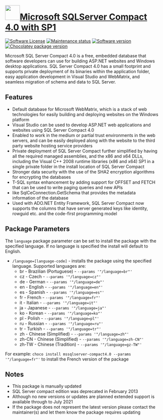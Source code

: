 # [<img src="https://cdn.jsdelivr.net/gh/dgalbraith/chocolatey-packages@ad774ac1b3b8812daa6ce89e0dbeab2ecf91dbf1/icons/mssqlserver.png" width="48" height="48" />Microsoft SQLServer Compact 4.0 with SP1](https://chocolatey.org/packages/mssqlserver-compact4.0)

[![Software License](https://img.shields.io/badge/license-proprietary-lightgrey)](https://www.microsoft.com/download/details.aspx?id=30709)
[![Maintenance status](https://img.shields.io/badge/maintained%3F-yes-green.svg)](https://gitHub.com/dgalbraith/chocolatey-packages/graphs/commit-activity)
[![Software version](https://img.shields.io/badge/Source-v4.0.8876.1-blue.svg)](https://www.microsoft.com/download/details.aspx?id=30709)
[![Chocolatey package version](https://img.shields.io/chocolatey/v/mssqlserver-compact4.0?label=Chocolatey)](https://chocolatey.org/packages/mssqlserver-compact4.0)

Microsoft SQL Server Compact 4.0 is a free, embedded database that software developers can use for building ASP.NET
websites and Windows desktop applications. SQL Server Compact 4.0 has a small footprint and supports private
deployment of its binaries within the application folder, easy application development in Visual Studio and
WebMatrix, and seamless migration of schema and data to SQL Server.

## Features

* Default database for Microsoft WebMatrix, which is a stack of web technologies for easily building and deploying
  websites on the Windows platform
* Visual Studio can be used to develop ASP.NET web applications and websites using SQL Server Compact 4.0
* Enabled to work in the medium or partial trust environments in the web servers, and can be easily deployed along with
  the website to the third party website hosting service providers
* Private deployment of SQL Server Compact further simplified by having all the required managed assemblies, and the
  x86 and x64 DLLs, including the Visual C++ 2008 runtime libraries (x86 and x64) SP1 in a single private folder in the
  install location of SQL Server Compact
* Stronger data security with the use of the SHA2 encryption algorithms for encrypting the databases
* T-SQL syntax enhancement by adding support for OFFSET and FETCH that can be used to write paging queries and new APIs
* like SqlCeConnection.GetSchema that provides the metadata information of the database
* Used with ADO.NET Entity Framework, SQL Server Compact now supports the columns that have server generated keys like
  identity, rowguid etc. and the code-first programming model

## Package Parameters

The `language` package parameter can be set to install the package with the specified language.  If no language is
specified the install will default to English.

* `/language=[language-code]` - installs the package using the specified language.  Supported languages are:
  * br - Brazilian (Portuguese) - `--params '"/language=br"'`
  * cz - Czech - `--params '"/language=cz"'`
  * de - German - `--params '"/language=de"'`
  * en - English - `--params '"/language=en"'`
  * es - Spanish - `--params '"/language=es"'`
  * fr - French - `--params '"/language=fr"'`
  * it - Italian - `--params '"/language=it"'`
  * ja - Japanese - `--params '"/language=ja"'`
  * ko - Korean - `--params '"/language=ko"'`
  * pl - Polish - `--params '"/language=pl"'`
  * ru - Russian - `--params '"/language=ru"'`
  * tr - Turkish - `--params '"/language=tr"'`
  * zh - Chinese (Simplified) - `--params '"/language=zh"'`
  * zh-CN - Chinese (Simplified) - `--params '"/language=zh-CN"'`
  * zh-TW - Chinese (Tradition) - `--params '"/language=gz-TW"'`

For example: `choco install mssqlserver-compact4.0 --params '"/language=fr"'` to install the French version of the package

## Notes

* This package is manually updated
* SQL Server compact edition was deprecated in February 2013
* Although no new versions or updates are planned extended support is available through to July 2021
* If the package does not represent the latest version please contact the maintainer(s) and let them know the package requires updating
